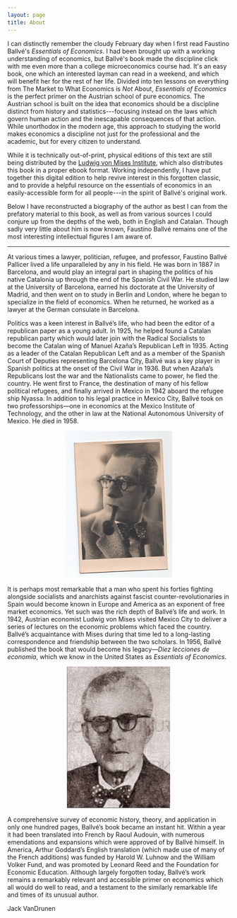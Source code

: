 ```yaml
---
layout: page
title: About
---
```


I can distinctly remember the cloudy February day when I first read Faustino
Ballvé's *Essentials of Economics*. I had been brought up with a working
understanding of economics, but Ballvé's book made the discipline click with me
even more than a college microeconomics course had. It's an easy book, one
which an interested layman can read in a weekend, and which will benefit her
for the rest of her life. Divided into ten lessons on everything from The Market
to What Economics is *Not* About, *Essentials of Economics* is the perfect
primer on the Austrian school of pure economics. The Austrian school is built on
the idea that economics should be a discipline distinct from history and
statistics---focusing instead on the laws which govern human action and the
inescapable consequences of that action. While unorthodox in the modern age,
this approach to studying the world makes economics a discipline not just for
the professional and the academic, but for every citizen to understand.

While it is technically out-of-print, physical editions of this text are still
being distributed by the
[Ludwig von Mises Institute](https://mises.org/library/essentials-economics),
which also distributes this book in a proper ebook format. Working
independently, I have put together this digital edition to help revive interest
in this forgotten classic, and to provide a helpful resource on the essentials
of economics in an easily-accessible form for all people---in the spirit of
Ballvé's original work.

Below I have reconstructed a biography of the author as best I can from the
prefatory material to this book, as well as from
various sources I could conjure up from the depths of the web, both in English
and Catalan. Though sadly very little about him is now known, Faustino Ballvé
remains one of the most interesting intellectual figures I am aware of.

---

At various times a lawyer, politician, refugee, and professor, Faustino Ballvé
Pallicer lived a life unparalleled by any in his field. He was born in 1887 in
Barcelona, and would play an integral part in shaping the politics of his native
Catalonia up through the end of the Spanish Civil War. He studied law at the
University of Barcelona, earned his doctorate at the University of Madrid, and
then went on to study in Berlin and London, where he began to specialize in the
field of economics. When he returned, he worked as a lawyer at the German
consulate in Barcelona.

Politics was a keen interest in Ballvé’s life, who had been the editor of a
republican paper as a young adult. In 1925, he helped found a Catalan republican
party which would later join with the Radical Socialists to become the Catalan
wing of Manuel Azaña’s Republican Left in 1935. Acting as a leader of the
Catalan Republican Left and as a member of the Spanish Court of Deputies
representing Barcelona City, Ballvé was a key player in Spanish politics at the
onset of the Civil War in 1936. But when Azaña’s Republicans lost the war and
the Nationalists came to power, he fled the country. He went first to France,
the destination of many of his fellow political refugees, and finally arrived in
Mexico in 1942 aboard the refugee ship Nyassa. In addition to his legal practice
in Mexico City, Ballvé took on two professorships—one in economics at the Mexico
Institute of Technology, and the other in law at the National Autonomous
University of Mexico. He died in 1958.

<p align="center">
<img alt="A young Faustino Ballvé, courtesy of Wikimedia Commons" src="/assets/ballve.jpg" title="A young Faustino Ballvé, courtesy of Wikimedia Commons" />
</p>

It is perhaps most remarkable that a man who spent his forties fighting
alongside socialists and anarchists against fascist counter-revolutionaries in
Spain would become known in Europe and America as an exponent of free market
economics. Yet such was the rich depth of Ballvé’s life and work. In 1942,
Austrian economist Ludwig von Mises visited Mexico City to deliver a series of
lectures on the economic problems which faced the country. Ballvé’s acquaintance
with Mises during that time led to a long-lasting correspondence and friendship
between the two scholars. In 1956, Ballvé published the book that would become
his legacy—*Diez lecciones de economía*, which we know in the United States as
*Essentials of Economics*.

<p align="center">
<img alt="An old Faustino Ballvé, courtesy of the Foundation for Economic Education" src="/assets/ballve2.jpg" title="An old Faustino Ballvé, courtesy of the Foundation for Economic Education" />
</p>

A comprehensive survey of economic history, theory, and application in only one
hundred pages, Ballvé’s book became an instant hit. Within a year it had been
translated into French by Raoul Audouin, with numerous emendations and
expansions which were approved of by Ballvé himself. In America, Arthur
Goddard’s English translation (which made use of many of the French additions)
was funded by Harold W. Luhnow and the William Volker Fund, and was promoted by
Leonard Reed and the Foundation for Economic Education. Although largely
forgotten today, Ballvé’s work remains a remarkably relevant and accessible
primer on economics which all would do well to read, and a testament to the
similarly remarkable life and times of its unusual author.

Jack VanDrunen
